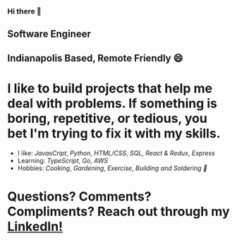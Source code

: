 ### Hi there 🙂

<!--
**LSanchez17/LSanchez17** is a ✨ _special_ ✨ repository because its `README.md` (this file) appears on your GitHub profile.
Work on this plss!!!

- 🔭 I’m currently working on ...
- 🌱 I’m currently learning ...
- 👯 I’m looking to collaborate on ...
- 🤔 I’m looking for help with ...
- 💬 Ask me about ...
- 📫 How to reach me: ...
- 😄 Pronouns: ...
- ⚡ Fun fact: ...
-->

##  Software Engineer
##  Indianapolis Based, Remote Friendly 😄

#   I like to build projects that help me deal with problems.  If something is boring, repetitive,   or tedious, you bet I'm trying to fix it with my skills.  
*   I like: *JavasCript*, *Python*, *HTML/CSS*, *SQL*, *React & Redux*, *Express*
*   Learning: *TypeScript*, *Go*, *AWS*
*   Hobbies: *Cooking*, *Gardening*, *Exercise*, *Building and Soldering 🤖*

#   **Questions? Comments? Compliments? Reach out through my [LinkedIn!](https://www.linkedin.com/in/lasj)**
